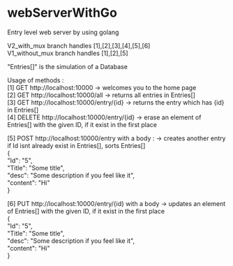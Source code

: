 # webServerWithGo
Entry level web server by using golang<br />

V2_with_mux branch handles [1],[2],[3],[4],[5],[6]<br />
V1_without_mux branch handles [1],[2],[5]

"Entries[]" is the simulation of a Database

Usage of methods :<br />
[1]  GET http://localhost:10000 -> welcomes you to the home page <br />
[2]  GET http://localhost:10000/all -> returns all entries in Entries[]<br />
[3]  GET http://localhost:10000/entry/{id} -> returns the entry which has {id} in Entries[]<br />
[4]  DELETE http://localhost:10000/entry/{id}  -> erase an element of Entries[] with the given ID, if it exist in the first place<br />

[5] POST http://localhost:10000/entry  with a body : -> creates another entry if Id isnt already exist in Entries[], sorts Entries[]<br />
{<br />
"Id": "5", <br />
"Title": "Some title", <br />
"desc": "Some description if you feel like it", <br />
"content": "Hi" <br />
}<br />

[6] PUT http://localhost:10000/entry/{id} with a body -> updates an element of Entries[] with the given ID, if it exist in the first place<br />
{<br />
"Id": "5", <br />
"Title": "Some title", <br />
"desc": "Some description if you feel like it", <br />
"content": "Hi" <br />
}<br />
